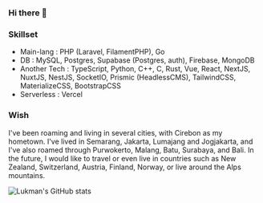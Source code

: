 ### Hi there 👋

### Skillset

- Main-lang : PHP (Laravel, FilamentPHP), Go
- DB : MySQL, Postgres, Supabase (Postgres, auth), Firebase, MongoDB
- Another Tech : TypeScript, Python, C++, C, Rust, Vue, React, NextJS, NuxtJS, NestJS, SocketIO, Prismic (HeadlessCMS), TailwindCSS, MaterializeCSS, BootstrapCSS
- Serverless : Vercel

### Wish

I've been roaming and living in several cities, with Cirebon as my hometown. I've lived in Semarang, Jakarta, Lumajang and Jogjakarta, and I've also roamed through Purwokerto, Malang, Batu, Surabaya, and Bali. In the future, I would like to travel or even live in countries such as New Zealand, Switzerland, Austria, Finland, Norway, or live around the Alps mountains.

![Lukman's GitHub stats](https://github-readme-stats.vercel.app/api/top-langs/?username=Lukmanern&layout=compact&theme=tokyonight)

<!--
**Lukmanern/Lukmanern** is a ✨ _special_ ✨ repository because its `README.md` (this file) appears on your GitHub profile.

Here are some ideas to get you started:

- 🔭 I’m currently working on ...
- 🌱 I’m currently learning ...
- 👯 I’m looking to collaborate on ...
- 🤔 I’m looking for help with ...
- 💬 Ask me about ...
- 📫 How to reach me: ...
- 😄 Pronouns: ...
- ⚡ Fun fact: ...
-->
